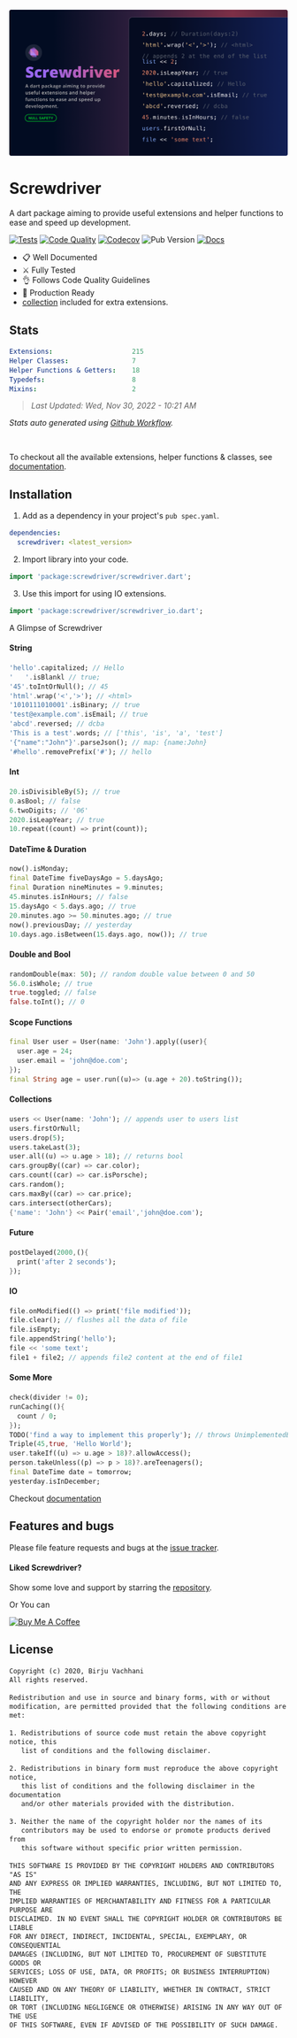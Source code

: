 ![banner](https://github.com/BirjuVachhani/screwdriver/blob/main/.github/banner.png?raw=true)



# Screwdriver

A dart package aiming to provide useful extensions and helper functions to ease and speed up development.

[![Tests](https://github.com/BirjuVachhani/screwdriver/workflows/Tests%20%26%20Coverage/badge.svg?branch=main)](https://github.com/BirjuVachhani/screwdriver/actions) [![Code Quality](https://github.com/BirjuVachhani/screwdriver/workflows/Code%20Quality/badge.svg?branch=main)](https://github.com/BirjuVachhani/screwdriver/actions) [![Codecov](https://img.shields.io/codecov/c/github/birjuvachhani/screwdriver.svg)](https://codecov.io/gh/birjuvachhani/screwdriver) ![Pub Version](https://img.shields.io/pub/v/screwdriver) [![Docs](https://img.shields.io/badge/Docs-dart%20docs-brightgreen)](https://pub.dev/documentation/screwdriver/latest/)


- 📋  Well Documented
- ⚔️ Fully Tested
- 👌 Follows Code Quality Guidelines
- 🦾 Production Ready
- [collection](https://pub.dev/packages/collection) included for extra extensions.

## Stats

<!---stats_start-->
```yaml  
Extensions:                    215
Helper Classes:                7
Helper Functions & Getters:    18
Typedefs:                      8
Mixins:                        2
```

> *Last Updated: Wed, Nov 30, 2022 - 10:21 AM*

<!---stats_end-->

*Stats auto generated using [Github Workflow](https://github.com/BirjuVachhani/screwdriver/blob/main/.github/workflows/stats.yaml).*


<br/>

To checkout all the available extensions, helper functions & classes, see [documentation][docs].


## Installation

1. Add as a dependency in your project's `pub spec.yaml`.

```yaml
dependencies:
  screwdriver: <latest_version>
```

2. Import library into your code.

```dart
import 'package:screwdriver/screwdriver.dart';
```

3. Use this import for using IO extensions.

```dart
import 'package:screwdriver/screwdriver_io.dart';
```



A Glimpse of Screwdriver

#### String

```dart
'hello'.capitalized; // Hello
'   '.isBlankl // true;
'45'.toIntOrNull(); // 45
'html'.wrap('<','>'); // <html>
'1010111010001'.isBinary; // true
'test@example.com'.isEmail; // true
'abcd'.reversed; // dcba
'This is a test'.words; // ['this', 'is', 'a', 'test']
'{"name":"John"}'.parseJson(); // map: {name:John}
'#hello'.removePrefix('#'); // hello
```



#### Int

```dart
20.isDivisibleBy(5); // true
0.asBool; // false
6.twoDigits; // '06'
2020.isLeapYear; // true
10.repeat((count) => print(count));
```



#### DateTime & Duration

```dart
now().isMonday;
final DateTime fiveDaysAgo = 5.daysAgo;
final Duration nineMinutes = 9.minutes;
45.minutes.isInHours; // false
15.daysAgo < 5.days.ago; // true
20.minutes.ago >= 50.minutes.ago; // true
now().previousDay; // yesterday
10.days.ago.isBetween(15.days.ago, now()); // true
```



#### Double and Bool

```dart
randomDouble(max: 50); // random double value between 0 and 50
56.0.isWhole; // true
true.toggled; // false
false.toInt(); // 0

```



#### Scope Functions

```dart
final User user = User(name: 'John').apply((user){
  user.age = 24;
  user.email = 'john@doe.com';
});
final String age = user.run((u)=> (u.age + 20).toString());
```



#### Collections

```dart
users << User(name: 'John'); // appends user to users list
users.firstOrNull;
users.drop(5);
users.takeLast(3);
user.all((u) => u.age > 18); // returns bool
cars.groupBy((car) => car.color);
cars.count((car) => car.isPorsche);
cars.random();
cars.maxBy((car) => car.price);
cars.intersect(otherCars);
{'name': 'John'} << Pair('email','john@doe.com');
```



#### Future

```dart
postDelayed(2000,(){
  print('after 2 seconds');
});
```



#### IO

```dart
file.onModified(() => print('file modified'));
file.clear(); // flushes all the data of file
file.isEmpty;
file.appendString('hello');
file << 'some text';
file1 + file2; // appends file2 content at the end of file1
```



#### Some More

```dart
check(divider != 0);
runCaching((){
  count / 0;
});
TODO('find a way to implement this properly'); // throws UnimplementedError on invocation
Triple(45,true, 'Hello World');
user.takeIf((u) => u.age > 18)?.allowAccess();
person.takeUnless((p) => p > 18)?.areTeenagers();
final DateTime date = tomorrow;
yesterday.isInDecember;
```



Checkout [documentation][docs]



## Features and bugs

Please file feature requests and bugs at the [issue tracker][tracker].

[tracker]: https://github.com/BirjuVachhani/screwdriver/issues
[docs]: https://pub.dev/documentation/screwdriver/latest/



#### Liked Screwdriver?

Show some love and support by starring the [repository](https://github.com/birjuvachhani/screwdriver).

Or You can

<a href="https://www.buymeacoffee.com/birjuvachhani" target="_blank"><img src="https://cdn.buymeacoffee.com/buttons/default-blue.png" alt="Buy Me A Coffee" style="height: 51px !important;width: 217px !important;" ></a>



## License

```
Copyright (c) 2020, Birju Vachhani
All rights reserved.

Redistribution and use in source and binary forms, with or without
modification, are permitted provided that the following conditions are met:

1. Redistributions of source code must retain the above copyright notice, this
   list of conditions and the following disclaimer.

2. Redistributions in binary form must reproduce the above copyright notice,
   this list of conditions and the following disclaimer in the documentation
   and/or other materials provided with the distribution.

3. Neither the name of the copyright holder nor the names of its
   contributors may be used to endorse or promote products derived from
   this software without specific prior written permission.

THIS SOFTWARE IS PROVIDED BY THE COPYRIGHT HOLDERS AND CONTRIBUTORS "AS IS"
AND ANY EXPRESS OR IMPLIED WARRANTIES, INCLUDING, BUT NOT LIMITED TO, THE
IMPLIED WARRANTIES OF MERCHANTABILITY AND FITNESS FOR A PARTICULAR PURPOSE ARE
DISCLAIMED. IN NO EVENT SHALL THE COPYRIGHT HOLDER OR CONTRIBUTORS BE LIABLE
FOR ANY DIRECT, INDIRECT, INCIDENTAL, SPECIAL, EXEMPLARY, OR CONSEQUENTIAL
DAMAGES (INCLUDING, BUT NOT LIMITED TO, PROCUREMENT OF SUBSTITUTE GOODS OR
SERVICES; LOSS OF USE, DATA, OR PROFITS; OR BUSINESS INTERRUPTION) HOWEVER
CAUSED AND ON ANY THEORY OF LIABILITY, WHETHER IN CONTRACT, STRICT LIABILITY,
OR TORT (INCLUDING NEGLIGENCE OR OTHERWISE) ARISING IN ANY WAY OUT OF THE USE
OF THIS SOFTWARE, EVEN IF ADVISED OF THE POSSIBILITY OF SUCH DAMAGE.
```
